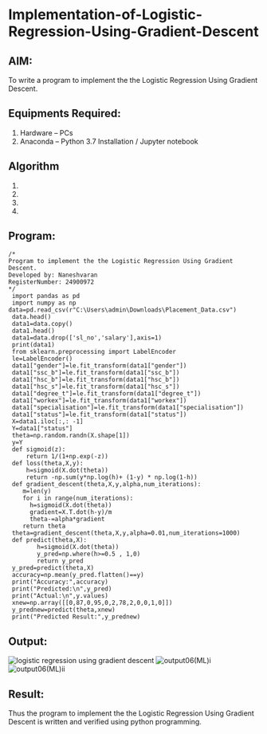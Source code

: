 # Implementation-of-Logistic-Regression-Using-Gradient-Descent

## AIM:
To write a program to implement the the Logistic Regression Using Gradient Descent.

## Equipments Required:
1. Hardware – PCs
2. Anaconda – Python 3.7 Installation / Jupyter notebook

## Algorithm
1. 
2. 
3. 
4. 

## Program:
```
/*
Program to implement the the Logistic Regression Using Gradient Descent.
Developed by: Naneshvaran
RegisterNumber: 24900972
*/
 import pandas as pd
 import numpy as np
data=pd.read_csv(r"C:\Users\admin\Downloads\Placement_Data.csv")
 data.head()
 data1=data.copy()
 data1.head()
 data1=data.drop(['sl_no','salary'],axis=1)
 print(data1)
 from sklearn.preprocessing import LabelEncoder
 le=LabelEncoder()
 data1["gender"]=le.fit_transform(data1["gender"])
 data1["ssc_b"]=le.fit_transform(data1["ssc_b"])
 data1["hsc_b"]=le.fit_transform(data1["hsc_b"])
 data1["hsc_s"]=le.fit_transform(data1["hsc_s"])
 data1["degree_t"]=le.fit_transform(data1["degree_t"])
 data1["workex"]=le.fit_transform(data1["workex"])
 data1["specialisation"]=le.fit_transform(data1["specialisation"])
 data1["status"]=le.fit_transform(data1["status"])
 X=data1.iloc[:,: -1]
 Y=data1["status"]
 theta=np.random.randn(X.shape[1])
 y=Y
 def sigmoid(z):
     return 1/(1+np.exp(-z))
 def loss(theta,X,y):
     h=sigmoid(X.dot(theta))
     return -np.sum(y*np.log(h)+ (1-y) * np.log(1-h))
 def gradient_descent(theta,X,y,alpha,num_iterations):
    m=len(y)
    for i in range(num_iterations):
      h=sigmoid(X.dot(theta))
      gradient=X.T.dot(h-y)/m
      theta-=alpha*gradient
    return theta
 theta=gradient_descent(theta,X,y,alpha=0.01,num_iterations=1000)
 def predict(theta,X):
        h=sigmoid(X.dot(theta))
        y_pred=np.where(h>=0.5 , 1,0)
        return y_pred
 y_pred=predict(theta,X)
 accuracy=np.mean(y_pred.flatten()==y)
 print("Accuracy:",accuracy)
 print("Predicted:\n",y_pred)
 print("Actual:\n",y.values)
 xnew=np.array([[0,87,0,95,0,2,78,2,0,0,1,0]])
 y_prednew=predict(theta,xnew)
 print("Predicted Result:",y_prednew)
```

## Output:
![logistic regression using gradient descent](sam.png)
![output06(ML)i](https://github.com/user-attachments/assets/cd405b68-8e2e-4b17-8a0b-4ff6092ac010)
![output06(ML)ii](https://github.com/user-attachments/assets/add9d5f9-72bf-4c23-b5a6-da0057a3fe9d)



## Result:
Thus the program to implement the the Logistic Regression Using Gradient Descent is written and verified using python programming.

